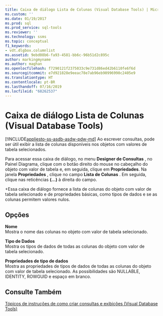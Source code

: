 ```yaml
---
title: Caixa de diálogo Lista de Colunas (Visual Database Tools) | Microsoft Docs
ms.custom: ''
ms.date: 01/19/2017
ms.prod: sql
ms.prod_service: sql-tools
ms.reviewer: ''
ms.technology: ssms
ms.topic: conceptual
f1_keywords:
- vdt.dlgbox.columnlist
ms.assetid: 9ebd08b6-fa93-4581-bb6c-96b51d2c895c
author: markingmyname
ms.author: maghan
ms.openlocfilehash: f7290121f2375033c9e731d86ed42b6110fe6f6d
ms.sourcegitcommit: e7d921828e9eeac78e7ab96eb90996990c2405e9
ms.translationtype: HT
ms.contentlocale: pt-BR
ms.lasthandoff: 07/16/2019
ms.locfileid: "68262537"
---
```

# <a name="column-list-dialog-box-visual-database-tools"></a>Caixa de diálogo Lista de Colunas (Visual Database Tools)
[!INCLUDE[appliesto-ss-asdb-asdw-pdw-md](../../includes/appliesto-ss-asdb-asdw-pdw-md.md)]
Ao escrever consultas, pode ser útil exibir a lista de colunas disponíveis nos objetos com valores de tabela selecionados.  
  
Para acessar essa caixa de diálogo, no menu **Designer de Consultas** , no Painel Diagrama, clique com o botão direito do mouse no cabeçalho do objeto com valor de tabela e, em seguida, clique em **Propriedades**. Na janela **Propriedades** , clique no campo **Lista de Colunas** . Em seguida, clique nas reticências **(...)** à direita do campo.  
  
+Essa caixa de diálogo fornece a lista de colunas do objeto com valor de tabela selecionado e de propriedades básicas, como tipos de dados e se as colunas permitem valores nulos.  
  
## <a name="options"></a>Opções  
**Nome**  
Mostra o nome das colunas no objeto com valor de tabela selecionado.  
  
**Tipo de Dados**  
Mostra os tipos de dados de todas as colunas do objeto com valor de tabela selecionado.  
  
**Propriedades de tipo de dados**  
Mostra as propriedades de tipos de dados de todas as colunas do objeto com valor de tabela selecionado. As possibilidades são NULLABLE, IDENTITY, ROWGUID e espaço em branco.  
  
## <a name="see-also"></a>Consulte Também  
[Tópicos de instruções de como criar consultas e exibições &#40;Visual Database Tools&#41;](../../ssms/visual-db-tools/design-queries-and-views-how-to-topics-visual-database-tools.md)  
  
